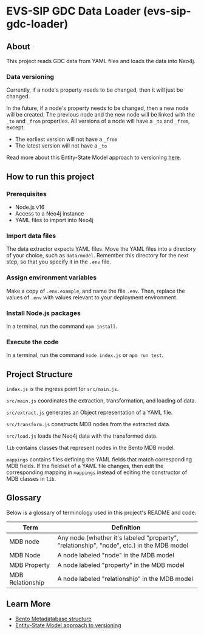 # EVS-SIP GDC Data Loader (evs-sip-gdc-loader)

## About

This project reads GDC data from YAML files and loads the data into Neo4j.

### Data versioning

Currently, if a node's property needs to be changed, then it will just be changed.

In the future, if a node's property needs to be changed, then a new node will be created. The previous node and the new node will be linked with the `_to` and `_from` properties. All versions of a node will have a `_to` and `_from`, except:

- The earliest version will not have a `_from`
- The latest version will not have a `_to`

Read more about this Entity-State Model approach to versioning [here](<https://cbiit.github.io/bento-meta/model_versioning.html>).

## How to run this project

### Prerequisites

- Node.js v16
- Access to a Neo4j instance
- YAML files to import into Neo4j

### Import data files

The data extractor expects YAML files. Move the YAML files into a directory of your choice, such as `data/model`. Remember this directory for the next step, so that you specify it in the `.env` file.

### Assign environment variables

Make a copy of `.env.example`, and name the file `.env`. Then, replace the values of `.env` with values relevant to your deployment environment.

### Install Node.js packages

In a terminal, run the command `npm install`.

### Execute the code

In a terminal, run the command `node index.js` or `npm run test`.

## Project Structure

`index.js` is the ingress point for `src/main.js`.

`src/main.js` coordinates the extraction, transformation, and loading of data.

`src/extract.js` generates an Object representation of a YAML file.

`src/transform.js` constructs MDB nodes from the extracted data.

`src/load.js` loads the Neo4j data with the transformed data.

`lib` contains classes that represent nodes in the Bento MDB model.

`mappings` contains files defining the YAML fields that match corresponding MDB fields. If the fieldset of a YAML file changes, then edit the corresponding mapping in `mappings` instead of editing the constructor of MDB classes in `lib`.

## Glossary

Below is a glossary of terminology used in this project's README and code:

| Term | Definition |
| ---- | ---------- |
| MDB node | Any node (whether it's labeled "property", "relationship", "node", etc.) in the MDB model |
| MDB Node | A node labeled "node" in the MDB model |
| MDB Property | A node labeled "property" in the MDB model |
| MDB Relationship | A node labeled "relationship" in the MDB model |

## Learn More

- [Bento Metadatabase structure](https://github.com/CBIIT/bento-meta/blob/master/metamodel.svg)
- [Entity-State Model approach to versioning](<https://cbiit.github.io/bento-meta/model_versioning.html>)
